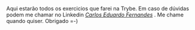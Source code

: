 Aqui estarão todos os exercicios que farei na Trybe. Em caso de dúvidas podem me chamar no Linkedin _[Carlos Eduardo Fernandes](www.linkedin.com/in/carlos-eduardo-fernandes-martins)_ . Me chame quando quiser. Obrigado =-)
